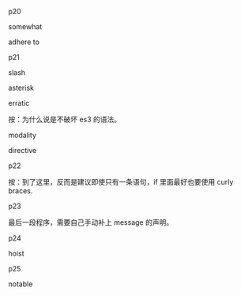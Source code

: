 p20

somewhat

adhere to

p21

slash

asterisk

erratic

按：为什么说是不破坏 es3 的语法。

modality

directive

p22

按：到了这里，反而是建议即使只有一条语句，if 里面最好也要使用 curly braces.

p23

最后一段程序，需要自己手动补上 message 的声明。

p24

hoist

p25

notable

